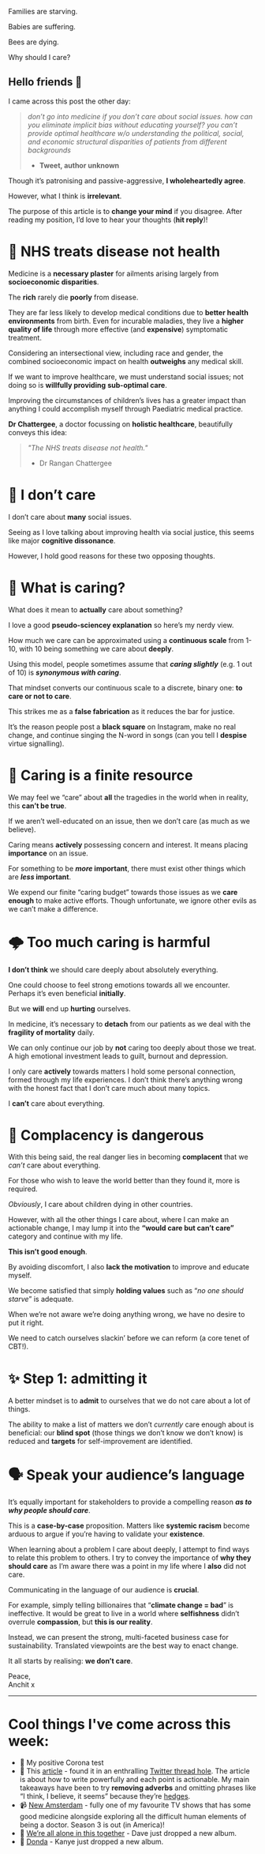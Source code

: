 Families are starving. 

Babies are suffering. 

Bees are dying.

Why should I care?

**Hello friends 💙**
-------------------

I came across this post the other day:


> *don’t go into medicine if you don’t care about social issues. how can you eliminate implicit bias without educating yourself? you can’t provide optimal healthcare w/o understanding the political, social, and economic structural disparities of patients from different backgrounds*  
> - **Tweet, author unknown**

Though it’s patronising and passive-aggressive, **I wholeheartedly agree**.

However, what I think is **irrelevant**.

The purpose of this article is to **change your mind** if you disagree. After reading my position, I’d love to hear your thoughts (**hit reply**)!

🏥 NHS treats disease not health
===============================

Medicine is a **necessary plaster** for ailments arising largely from **socioeconomic disparities**.

The **rich** rarely die **poorly** from disease.

They are far less likely to develop medical conditions due to **better health environments** from birth. Even for incurable maladies, they live a **higher quality of life** through more effective (and **expensive**) symptomatic treatment.

Considering an intersectional view, including race and gender, the combined socioeconomic impact on health **outweighs** any medical skill.

If we want to improve healthcare, we must understand social issues; not doing so is **willfully providing** **sub-optimal care**.

Improving the circumstances of children’s lives has a greater impact than anything I could accomplish myself through Paediatric medical practice.

**Dr Chattergee**, a doctor focussing on **holistic healthcare**, beautifully conveys this idea:


> *"The NHS treats disease not health."*  
> - Dr Rangan Chattergee

🤨 I don’t care
==============

I don’t care about **many** social issues.

Seeing as I love talking about improving health via social justice, this seems like major **cognitive dissonance**.

However, I hold good reasons for these two opposing thoughts.

🤗 What is caring?
=================

What does it mean to **actually** care about something?

I love a good **pseudo-sciencey explanation** so here’s my nerdy view.

How much we care can be approximated using a **continuous scale** from 1-10, with 10 being something we care about **deeply**.

Using this model, people sometimes assume that ***caring slightly*** (e.g. 1 out of 10) is ***synonymous with caring***.

That mindset converts our continuous scale to a discrete, binary one: **to care or not to care**.

This strikes me as a **false fabrication** as it reduces the bar for justice.

It’s the reason people post a **black square** on Instagram, make no real change, and continue singing the N-word in songs (can you tell I **despise** virtue signalling).

🔋 Caring is a finite resource
=============================

We may feel we “care” about **all** the tragedies in the world when in reality, this **can’t be true**.

If we aren’t well-educated on an issue, then we don’t care (as much as we believe).

Caring means **actively** possessing concern and interest. It means placing **importance** on an issue.

For something to be ***more* important**, there must exist other things which are ***less* important**.

We expend our finite “caring budget” towards those issues as we **care enough** to make active efforts. Though unfortunate, we ignore other evils as we can’t make a difference.

🌩 Too much caring is harmful
============================

**I don’t think** we should care deeply about absolutely everything.

One could choose to feel strong emotions towards all we encounter. Perhaps it’s even beneficial **initially**.

But we **will** end up **hurting** ourselves.

In medicine, it’s necessary to **detach** from our patients as we deal with the **fragility of mortality** daily.

We can only continue our job by **not** caring too deeply about those we treat. A high emotional investment leads to guilt, burnout and depression.

I only care **actively** towards matters I hold some personal connection, formed through my life experiences. I don’t think there’s anything wrong with the honest fact that I don’t care much about many topics.

I **can’t** care about everything.

🦥 Complacency is dangerous
==========================

With this being said, the real danger lies in becoming **complacent** that we *can’t* care about everything.

For those who wish to leave the world better than they found it, more is required.

*Obviously*, I care about children dying in other countries.

However, with all the other things I care about, where I can make an actionable change, I may lump it into the **“would care but can’t care”** category and continue with my life.

**This isn’t good enough**.

By avoiding discomfort, I also **lack the motivation** to improve and educate myself.

We become satisfied that simply **holding values** such as “*no one should starve*” is adequate.

When we’re not aware we’re doing anything wrong, we have no desire to put it right.

We need to catch ourselves slackin’ before we can reform (a core tenet of CBT!).

✨ Step 1: admitting it
======================

A better mindset is to **admit** to ourselves that we do not care about a lot of things.

The ability to make a list of matters we don’t *currently* care enough about is beneficial: our **blind spot** (those things we don’t know we don’t know) is reduced and **targets** for self-improvement are identified.

🗣 Speak your audience’s language
================================

It’s equally important for stakeholders to provide a compelling reason ***as to why people should care***.

This is a **case-by-case** proposition. Matters like **systemic racism** become arduous to argue if you’re having to validate your **existence**.

When learning about a problem I care about deeply, I attempt to find ways to relate this problem to others. I try to convey the importance of **why they should care** as I’m aware there was a point in my life where I **also** did not care.

Communicating in the language of our audience is **crucial**.

For example, simply telling billionaires that “**climate change = bad**” is ineffective. It would be great to live in a world where **selfishness** didn’t overrule **compassion**, but **this is our reality**.

Instead, we can present the strong, multi-faceted business case for sustainability. Translated viewpoints are the best way to enact change.

It all starts by realising: **we don’t care**.

Peace,  
Anchit x



---

Cool things I've come across this week:
=======================================

* 🦠 My positive Corona test
* 📜 This [article](https://t.co/1qR8oKEs7k) - found it in an enthralling [Twitter thread hole](https://twitter.com/heyibrah/status/1418220496450031617?s=21). The article is about how to write powerfully and each point is actionable. My main takeaways have been to try **removing adverbs** and omitting phrases like “I think, I believe, it seems” because they’re [hedges](__GHOST_URL__/3-no-more-hedging/).
* 📹 [New Amsterdam](https://www.amazon.com/New-Amsterdam-Season-3/dp/B08XVWZHDG) - fully one of my favourite TV shows that has some good medicine alongside exploring all the difficult human elements of being a doctor. Season 3 is out (in America)!
* 🎵 [We’re all alone in this together](https://open.spotify.com/album/6HwzIlrCDq3WF9vMq8meqG?si=SiN2VeoOSAGKwYOMkFo79w&dl_branch=1) - Dave just dropped a new album.
* 🎵 [Donda](https://g.co/kgs/Yhy2kb) - Kanye just dropped a new album.
